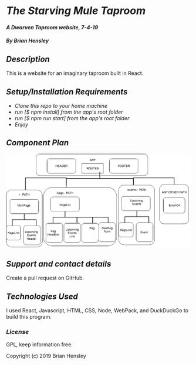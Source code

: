# _The Starving Mule Taproom_

#### _A Dwarven Taproom website, 7-4-19_

#### _By Brian Hensley_

## _Description_

This is a website for an imaginary taproom built in React.

## _Setup/Installation Requirements_

* _Clone this repo to your home machine_
* _run [$ npm install] from the app's root folder_
* _run [$ npm run start] from the app's root folder_
* _Enjoy_

## _Component Plan_
![ss1](https://github.com/brnhensley/react-tap-room/blob/master/CompTree.png)

## _Support and contact details_

Create a pull request on GitHub.

## _Technologies Used_

I used React, Javascript, HTML, CSS, Node, WebPack, and DuckDuckGo to build this program.

### _License_

GPL, keep information free.

Copyright (c) 2019 Brian Hensley